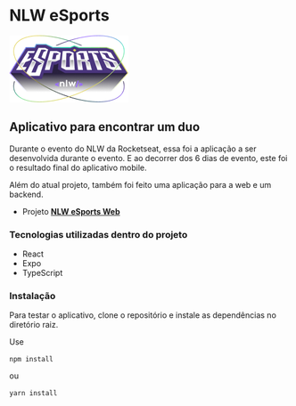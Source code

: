 # NLW eSports

![Logo do evento](src/assets/logo-nlw-esports.png "NLW eSports")

## Aplicativo para encontrar um duo

Durante o evento do NLW da Rocketseat, essa foi a aplicação a ser desenvolvida durante o evento.
E ao decorrer dos 6 dias de evento, este foi o resultado final do aplicativo mobile.

Além do atual projeto, também foi feito uma aplicação para a web e um backend.

- Projeto **[NLW eSports Web](https://github.com/ImFelippe365/nlw-esports-web)**

### Tecnologias utilizadas dentro do projeto

- React
- Expo
- TypeScript

### Instalação

Para testar o aplicativo, clone o repositório e instale as dependências no diretório raiz.

Use

```
npm install
```

ou

```
yarn install
```

